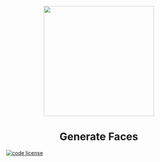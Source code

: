 <div align="center">
  <a href="https://github.com/iamrajiv/Generate-Faces">
    <img
      src="https://s3.amazonaws.com/video.udacity-data.com/topher/2018/April/5ada5a06_generate-faces2/generate-faces2.jpg"
      height="300"
      width="300px"
    />
  </a>
  <br />
  <h1>Generate Faces</h1>
</div>

[![code license](https://img.shields.io/badge/license-mit-blue.svg?longCache=true&style=for-the-badge)](https://choosealicense.com/licenses/mit/)
